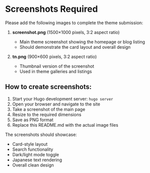 # Screenshots Required

Please add the following images to complete the theme submission:

1. **screenshot.png** (1500×1000 pixels, 3:2 aspect ratio)
   - Main theme screenshot showing the homepage or blog listing
   - Should demonstrate the card layout and overall design

2. **tn.png** (900×600 pixels, 3:2 aspect ratio) 
   - Thumbnail version of the screenshot
   - Used in theme galleries and listings

## How to create screenshots:

1. Start your Hugo development server: `hugo server`
2. Open your browser and navigate to the site
3. Take a screenshot of the main page
4. Resize to the required dimensions
5. Save as PNG format
6. Replace this README.md with the actual image files

The screenshots should showcase:
- Card-style layout
- Search functionality
- Dark/light mode toggle
- Japanese text rendering
- Overall clean design
